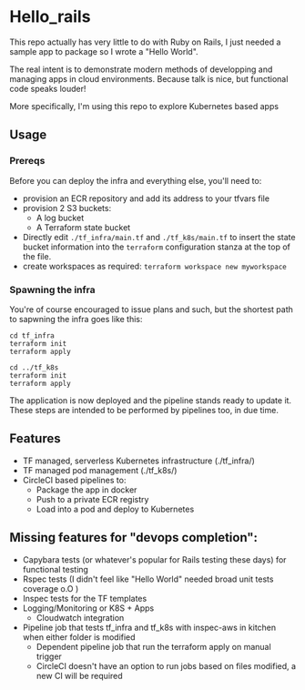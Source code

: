 # Hello\_rails

This repo actually has very little to do with Ruby on Rails, I just needed a sample app to package so I wrote a "Hello World".

The real intent is to demonstrate modern methods of developping and managing apps in cloud environments. Because talk is nice, but functional code speaks louder!

More specifically, I'm using this repo to explore Kubernetes based apps

## Usage

### Prereqs

Before you can deploy the infra and everything else, you'll need to:

- provision an ECR repository and add its address to your tfvars file
- provision 2 S3 buckets:
  - A log bucket
  - A Terraform state bucket
- Directly edit `./tf_infra/main.tf` and `./tf_k8s/main.tf` to insert the state bucket information into the `terraform` configuration stanza at the top of the file.
- create workspaces as required: `terraform workspace new myworkspace`

### Spawning the infra

You're of course encouraged to issue plans and such, but the shortest path to sapwning the infra goes like this:

```
cd tf_infra
terraform init
terraform apply

cd ../tf_k8s
terraform init
terraform apply
```

The application is now deployed and the pipeline stands ready to update it. These steps are intended to be performed by pipelines too, in due time.

## Features

- TF managed, serverless Kubernetes infrastructure (./tf\_infra/)
- TF managed pod management (./tf\_k8s/)
- CircleCI based pipelines to:
  - Package the app in docker
  - Push to a private ECR registry
  - Load into a pod and deploy to Kubernetes

## Missing features for "devops completion":

- Capybara tests (or whatever's popular for Rails testing these days) for functional testing
- Rspec tests (I didn't feel like "Hello World" needed broad unit tests coverage o.O )
- Inspec tests for the TF templates
- Logging/Monitoring or K8S + Apps
  - Cloudwatch integration
- Pipeline job that tests tf\_infra and tf\_k8s with inspec-aws in kitchen when either folder is modified
  - Dependent pipeline job that run the terraform apply on manual trigger
  - CircleCI doesn't have an option to run jobs based on files modified, a new CI will be required
